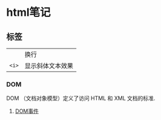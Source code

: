 # html笔记


## 标签

| | |
|--|--|
|<br>|换行|
|`<i>`|显示斜体文本效果|

### DOM

DOM （文档对象模型）定义了访问 HTML 和 XML 文档的标准.

1. [DOM事件](http://www.runoob.com/jsref/dom-obj-event.html)
